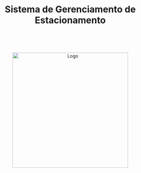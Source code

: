 <h1 align="center">Sistema de Gerenciamento de Estacionamento </h1>
<br />
<br />
<br />

<p align="center">
    <img src="https://user-images.githubusercontent.com/49043987/190279860-e0451898-a88a-4760-bb4d-73c135fbb967.png" alt="Logo" width="360">
</p>

<br />
<br />
<br />
